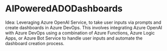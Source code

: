# AIPoweredADODashboards
Idea: Leveraging Azure OpenAI Service, to take user inputs via prompts and create dashboards in Azure DevOps. This involves integrating Azure OpenAI with Azure DevOps using a combination of Azure Functions, Azure Logic Apps, or Azure Bot Service to handle user inputs and automate the dashboard creation process.
